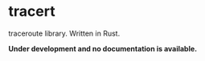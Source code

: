 # tracert
traceroute library. Written in Rust.

**Under development and no documentation is available.**
